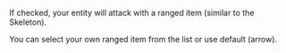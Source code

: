 If checked, your entity will attack with a ranged item (similar to the Skeleton). 

You can select your own ranged item from the list or use default (arrow).